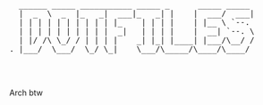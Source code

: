 <pre>
  ______ _____ ___________ _____ _      _____ _____ 
  |  _  \  _  |_   _|  ___|_   _| |    |  ___/  ___|
  | | | | | | | | | | |_    | | | |    | |__ \ `--. 
  | | | | | | | | | |  _|   | | | |    |  __| `--. \
  | |/ /\ \_/ / | | | |    _| |_| |____| |___/\__/ /
. |___/  \___/  \_/ \_|    \___/\_____/\____/\____/ 
                                                   
                                                                             
  </pre>                                        
  
  
  Arch btw
